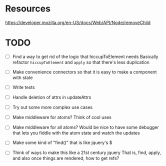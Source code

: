 # Resources

https://developer.mozilla.org/en-US/docs/Web/API/Node/removeChild

# TODO

- [ ] Find a way to get rid of the logic that hiccupToElement needs
Basically refactor `hiccupToElement` and `apply` so that there's less duplication
- [ ] Make convenience connectors so that it is easy to make a component with state
- [ ] Write tests
- [ ] Handle deletion of attrs in updateAttrs
- [ ] Try out some more complex use cases
- [ ] Make middleware for atoms? Think of cool uses
- [ ] Make middleware for all atoms?
Would be nice to have some debugger that lets you fiddle with the atom state and watch the updates

- [ ] Make some kind of "find()" that is like jquery's $

- [ ] Think of ways to make this like a 21st century jquery
That is, find, apply, and also once things are rendered, how to get refs?

